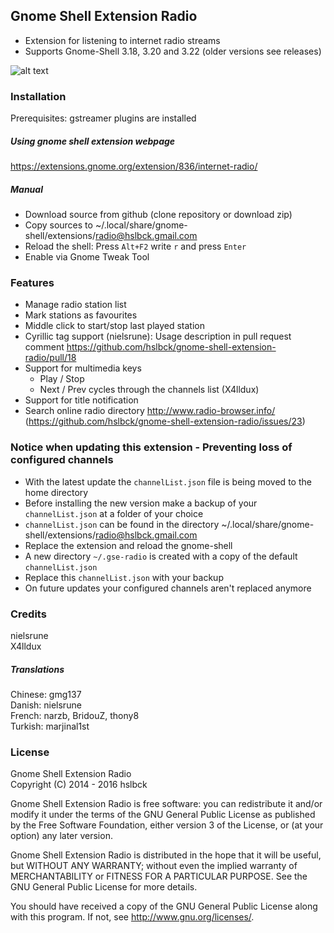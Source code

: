 ## Gnome Shell Extension Radio
* Extension for listening to internet radio streams
* Supports Gnome-Shell 3.18, 3.20 and 3.22 (older versions see releases)

![alt text](https://raw.githubusercontent.com/hslbck/gnome-shell-extension-radio/master/radio-extension.png)

### Installation
Prerequisites: gstreamer plugins are installed
##### Using gnome shell extension webpage
https://extensions.gnome.org/extension/836/internet-radio/
##### Manual
* Download source from github (clone repository or download zip)
* Copy sources to ~/.local/share/gnome-shell/extensions/radio@hslbck.gmail.com
* Reload the shell: Press `Alt+F2` write `r` and press `Enter`  
* Enable via Gnome Tweak Tool

### Features
* Manage radio station list
* Mark stations as favourites
* Middle click to start/stop last played station
* Cyrillic tag support (nielsrune): Usage description in pull request comment https://github.com/hslbck/gnome-shell-extension-radio/pull/18
* Support for multimedia keys
  * Play / Stop
  * Next / Prev cycles through the channels list (X4lldux)
* Support for title notification
* Search online radio directory http://www.radio-browser.info/ (https://github.com/hslbck/gnome-shell-extension-radio/issues/23)

### Notice when updating this extension - Preventing loss of configured channels
* With the latest update the `channelList.json` file is being moved to the home directory
* Before installing the new version make a backup of your `channelList.json` at a folder of your choice
* `channelList.json` can be found in the directory ~/.local/share/gnome-shell/extensions/radio@hslbck.gmail.com
* Replace the extension and reload the gnome-shell
* A new directory `~/.gse-radio` is created with a copy of the default `channelList.json`
* Replace this `channelList.json` with your backup
* On future updates your configured  channels aren't replaced anymore

### Credits
nielsrune  
X4lldux  
##### Translations
Chinese: gmg137  
Danish: nielsrune   
French: narzb, BridouZ, thony8  
Turkish: marjinal1st  

### License
Gnome Shell Extension Radio  
Copyright (C) 2014 - 2016  hslbck

Gnome Shell Extension Radio is free software: you can redistribute it and/or modify it under the terms of the GNU General Public License as published by the Free Software Foundation, either version 3 of the License, or (at your option) any later version.

Gnome Shell Extension Radio is distributed in the hope that it will be useful, but WITHOUT ANY WARRANTY; without even the implied warranty of MERCHANTABILITY or FITNESS FOR A PARTICULAR PURPOSE. See the GNU General Public License for more details.

You should have received a copy of the GNU General Public License along with this program. If not, see <http://www.gnu.org/licenses/>.
